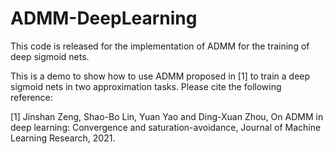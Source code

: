 # ADMM-DeepLearning
This code is released for the implementation of ADMM for the training of deep sigmoid nets.

This is a demo to show how to use ADMM proposed in [1] to train a deep sigmoid nets in two approximation tasks. Please cite the following reference:

[1] Jinshan Zeng, Shao-Bo Lin, Yuan Yao and Ding-Xuan Zhou, On ADMM in deep learning: Convergence and saturation-avoidance, Journal of Machine Learning Research, 2021.
